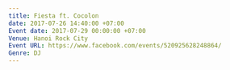 ```yaml
---
title: Fiesta ft. Cocolon
date: 2017-07-26 14:40:00 +07:00
Event date: 2017-07-29 00:00:00 +07:00
Venue: Hanoi Rock City
Event URL: https://www.facebook.com/events/520925628248864/
Genre: DJ
---
```



